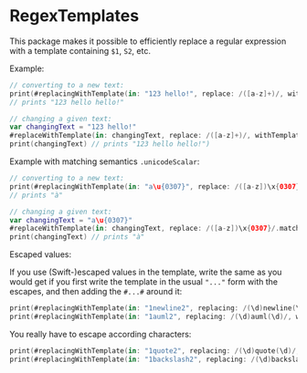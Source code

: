 # RegexTemplates

This package makes it possible to efficiently replace a regular expression with a template containing `$1`, `S2`, etc.

Example:

```swift
// converting to a new text:
print(#replacingWithTemplate(in: "123 hello!", replace: /([a-z]+)/, withTemplate: "$1 $1"))
// prints "123 hello hello!"

// changing a given text:
var changingText = "123 hello!"
#replaceWithTemplate(in: changingText, replace: /([a-z]+)/, withTemplate: "$1 $1")
print(changingText) // prints "123 hello hello!")
```

Example with matching semantics `.unicodeScalar`:

```swift
// converting to a new text:
print(#replacingWithTemplate(in: "a\u{0307}", replace: /([a-z])\x{0307}/.matchingSemantics(.unicodeScalar), withTemplate: "$1\u{0300}"))
// prints "à"

// changing a given text:
var changingText = "a\u{0307}"
#replaceWithTemplate(in: changingText, replace: /([a-z])\x{0307}/.matchingSemantics(.unicodeScalar), withTemplate: "$1\u{0300}")
print(changingText) // prints "à"
```

Escaped values:

If you use (Swift-)escaped values in the template, write the same as you would get if you first write the template in the usual `"..."` form with the escapes, and then adding the `#...#` around it:

```swift
print(#replacingWithTemplate(in: "1newline2", replacing: /(\d)newline(\d)/, withTemplate: #"$1\n$2"#)) // prints "1" and "2" with a newline in-between
print(#replacingWithTemplate(in: "1auml2", replacing: /(\d)auml(\d)/, withTemplate: #"$1\u{C4}$2"#)) // prints "1Ä2"
```

You really have to escape according characters:

```swift
print(#replacingWithTemplate(in: "1quote2", replacing: /(\d)quote(\d)/, withTemplate: #"$1"$2"#)) // compilation errors!
print(#replacingWithTemplate(in: "1backslash2", replacing: /(\d)backslash(\d)/, withTemplate: #"$1\$2"#)) // prints "1\(match.output.2)" without any compilation errors!
```
